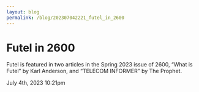 ```yaml
---
layout: blog
permalink: /blog/202307042221_futel_in_2600
---
```


# Futel in 2600

Futel is featured in two articles in the Spring 2023 issue of 2600, &ldquo;What is Futel&rdquo; by Karl Anderson, and &ldquo;TELECOM INFORMER&rdquo; by The Prophet.



<div id="footer">
<span id="timestamp"> July 4th, 2023 10:21pm </span>
</div>
